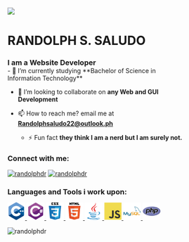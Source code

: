 <!DOCTYPE html>
<html lang="en">
<head>
<meta charset="UTF-8">
<meta name="viewport" content="width=device-width, initial-scale=1.0">
<title>RandolphDR</title>
<style>
* {
box-sizing: border-box;
margin: 0;
                padding: 0;
            }
body {
                display: flex;
                flex-direction: column;
                justify-content: center;

            }

body .profile {
                 width: 95%;
                 height: 350px;
                 background-image: url("arts/Abstract.jpg");
                 background-position: center;
                 background-size: 100% 100%;
                 background-repeat: no-repeat;
                 display: flex;
                 flex-direction: row;
                 justify-content: center;
                 align-items: center;
                 gap: 5%;
            }

body .profile .profile-photo {
                width: 170px;
                height: 170px;
                border-radius: 50%;
            }

body .profile .profile-information h1 {
                color: white;
                font: 35px Times New Roman;
                font-weight: bolder;
            }

body .profile .profile-information h3 {
                color: lightgray;
                font: 20px Times New Roman;
            }
        </style>
    </head>
<body>
        <div class="profile">
            <img class="profile-photo" src="../arts/SALUDO,RANDOLPH_3894.JPG"/>
            <div class="profile-information">
                <h1>RANDOLPH S. SALUDO</h1>
                <h3>I am a Website Developer</h3>
            </div>
        </div>
<div>
- 🌱 I’m currently studying **Bachelor of Science in Information Technology**

- 👯 I’m looking to collaborate on **any Web and GUI Development**

- 📫 How to reach me? email me at **Randolphsaludo22@outlook.ph**

  - ⚡ Fun fact **they think I am a nerd but I am surely not.**

<h3 align="left">Connect with me:</h3>
            <p align="left">
            <a href="https://web.facebook.com/RandolphDR" target="blank"><img align="center" src="https://raw.githubusercontent.com/rahuldkjain/github-profile-readme-generator/master/src/images/icons/Social/facebook.svg" alt="randolphdr" height="30" width="40" /></a>
            <a href="https://instagram.com/randolphdr](https://www.instagram.com/_randolphdr/" target="blank"><img align="center" src="https://raw.githubusercontent.com/rahuldkjain/github-profile-readme-generator/master/src/images/icons/Social/instagram.svg" alt="randolphdr" height="30" width="40" /></a>
            </p>

<h3 align="left">Languages and Tools i work upon:</h3>
    <p align="left"> <a href="https://www.w3schools.com/cpp/" target="_blank" rel="noreferrer"> <img src="https://raw.githubusercontent.com/devicons/devicon/master/icons/cplusplus/cplusplus-original.svg" alt="cplusplus" width="40" height="40"/> </a> <a href="https://www.w3schools.com/cs/" target="_blank" rel="noreferrer"> <img src="https://raw.githubusercontent.com/devicons/devicon/master/icons/csharp/csharp-original.svg" alt="csharp" width="40" height="40"/> </a> <a href="https://www.w3schools.com/css/" target="_blank" rel="noreferrer"> <img src="https://raw.githubusercontent.com/devicons/devicon/master/icons/css3/css3-original-wordmark.svg" alt="css3" width="40" height="40"/> </a> <a href="https://www.w3.org/html/" target="_blank" rel="noreferrer"> <img src="https://raw.githubusercontent.com/devicons/devicon/master/icons/html5/html5-original-wordmark.svg" alt="html5" width="40" height="40"/> </a> <a href="https://www.java.com" target="_blank" rel="noreferrer"> <img src="https://raw.githubusercontent.com/devicons/devicon/master/icons/java/java-original.svg" alt="java" width="40" height="40"/> </a> <a href="https://developer.mozilla.org/en-US/docs/Web/JavaScript" target="_blank" rel="noreferrer"> <img src="https://raw.githubusercontent.com/devicons/devicon/master/icons/javascript/javascript-original.svg" alt="javascript" width="40" height="40"/> </a> <a href="https://www.mysql.com/" target="_blank" rel="noreferrer"> <img src="https://raw.githubusercontent.com/devicons/devicon/master/icons/mysql/mysql-original-wordmark.svg" alt="mysql" width="40" height="40"/> </a> <a href="https://www.php.net" target="_blank" rel="noreferrer"> <img src="https://raw.githubusercontent.com/devicons/devicon/master/icons/php/php-original.svg" alt="php" width="40" height="40"/> </a> </p>
            <p align="left"> <img src="https://komarev.com/ghpvc/?username=randolphdr&label=Profile%20views&color=0e75b6&style=flat" alt="randolphdr" /> </p>
        </div>
    </body>
</html>
